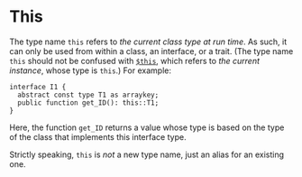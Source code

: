 # This

The type name `this` refers to *the current class type at run time*. As such, it can only be used from within a class, an interface, or
a trait. (The type name `this` should not be confused with [`$this`](/hack/source-code-fundamentals/names), which refers to *the current
instance*, whose type is `this`.)  For example:

```hack
interface I1 {
  abstract const type T1 as arraykey;
  public function get_ID(): this::T1;
}
```

Here, the function `get_ID` returns a value whose type is based on the type of the class that implements this interface type.

Strictly speaking, `this` is *not* a new type name, just an alias for an existing one.
